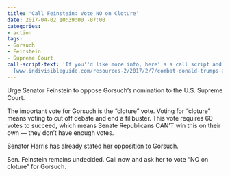 ```yaml
---
title: 'Call Feinstein: Vote NO on Cloture'
date: 2017-04-02 10:39:00 -07:00
categories:
- action
tags:
- Gorsuch
- Feinstein
- Supreme Court
call-script-text: 'If you''d like more info, here''s a call script and explainer:
  [www.indivisibleguide.com/resources-2/2017/2/7/combat-donald-trumps-arch-conservative-scotus-pick](http://www.indivisibleguide.com/resources-2/2017/2/7/combat-donald-trumps-arch-conservative-scotus-pick)'
---
```


Urge Senator Feinstein to oppose Gorsuch’s nomination to the U.S. Supreme Court. 

The important vote for Gorsuch is the “cloture” vote. Voting for “cloture” means voting to cut off debate and end a filibuster. This vote requires 60 votes to succeed, which means Senate Republicans CAN’T win this on their own — they don’t have enough votes. 

Senator Harris has already stated her opposition to Gorsuch. 

Sen. Feinstein remains undecided. Call now and ask her to vote “NO on cloture” for Gorsuch. 
